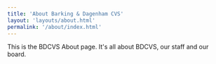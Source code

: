 ```yaml
---
title: 'About Barking & Dagenham CVS'
layout: 'layouts/about.html'
permalink: '/about/index.html'
---
```


This is the BDCVS About page. It's all about BDCVS, our staff and our board. 
